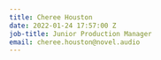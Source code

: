 ```yaml
---
title: Cheree Houston
date: 2022-01-24 17:57:00 Z
job-title: Junior Production Manager
email: cheree.houston@novel.audio
---
```



